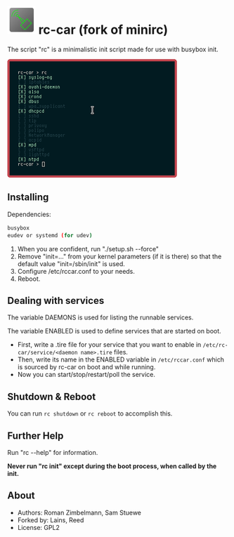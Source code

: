 # ![](data/rccar-icon.png) rc-car (fork of minirc)

The script "rc" is a minimalistic init script made for use with busybox init.

![](data/shot.png)

## Installing

Dependencies:

```sh
busybox
eudev or systemd (for udev)
```

1. When you are confident, run "./setup.sh --force"
2. Remove "init=..." from your kernel parameters (if it is there) so that the default value "init=/sbin/init" is used.
3. Configure /etc/rccar.conf to your needs.
4. Reboot.

## Dealing with services

The variable DAEMONS is used for listing the runnable services.

The variable ENABLED is used to define services that are started on boot.

+ First, write a .tire file for your service that you want to enable in `/etc/rc-car/service/<daemon name>.tire` files.
+ Then, write its name in the ENABLED variable in `/etc/rccar.conf` which is sourced by rc-car on boot and while running.
+ Now you can start/stop/restart/poll the service.

## Shutdown & Reboot

You can run `rc shutdown` or `rc reboot` to accomplish this.

## Further Help

Run "rc --help" for information.

**Never run "rc init" except during the boot process, when called by the init.**

## About

* Authors: Roman Zimbelmann, Sam Stuewe
* Forked by: Lains, Reed
* License: GPL2
